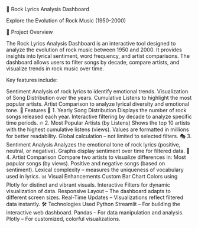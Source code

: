 🎸 Rock Lyrics Analysis Dashboard

Explore the Evolution of Rock Music (1950-2000)

📌 Project Overview

The Rock Lyrics Analysis Dashboard is an interactive tool designed to analyze the evolution of rock music between 1950 and 2000. It provides insights into lyrical sentiment, word frequency, and artist comparisons. The dashboard allows users to filter songs by decade, compare artists, and visualize trends in rock music over time.

Key features include:

Sentiment Analysis of rock lyrics to identify emotional trends.
Visualization of Song Distribution over the years.
Cumulative Listens to highlight the most popular artists.
Artist Comparison to analyze lyrical diversity and emotional tone.
🚀 Features
🎵 1. Yearly Song Distribution
Displays the number of rock songs released each year.
Interactive filtering by decade to analyze specific time periods.
🔥 2. Most Popular Artists (by Listens)
Shows the top 10 artists with the highest cumulative listens (views).
Values are formatted in millions for better readability.
Global calculation – not limited to selected filters.
🎭 3. Sentiment Analysis
Analyzes the emotional tone of rock lyrics (positive, neutral, or negative).
Graphs display sentiment over time for filtered data.
🎤 4. Artist Comparison
Compare two artists to visualize differences in:
Most popular songs (by views).
Positive and negative songs (based on sentiment).
Lexical complexity – measures the uniqueness of vocabulary used in lyrics.
📊 Visual Enhancements
Custom Bar Chart Colors using Plotly for distinct and vibrant visuals.
Interactive Filters for dynamic visualization of data.
Responsive Layout – The dashboard adapts to different screen sizes.
Real-Time Updates – Visualizations reflect filtered data instantly.
🛠️ Technologies Used
Python
Streamlit – For building the interactive web dashboard.
Pandas – For data manipulation and analysis.
Plotly – For customized, colorful visualizations.

